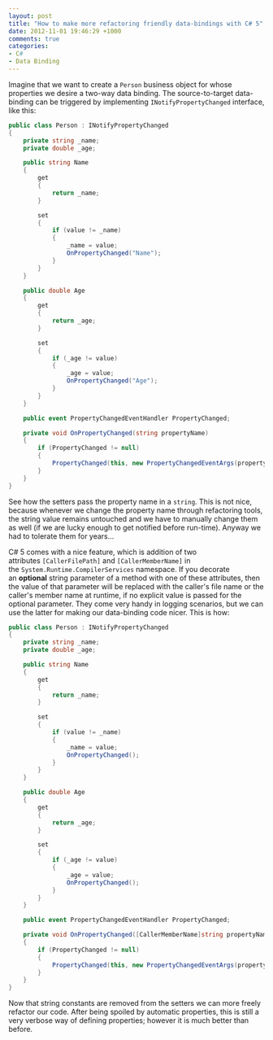 ```yaml
---
layout: post
title: "How to make more refactoring friendly data-bindings with C# 5"
date: 2012-11-01 19:46:29 +1000
comments: true
categories: 
- C#
- Data Binding
---
```

Imagine that we want to create a `Person` business object for whose properties we desire a two-way data binding. The source-to-target data-binding can be triggered by implementing `INotifyPropertyChanged` interface, like this:

```csharp
public class Person : INotifyPropertyChanged
{
    private string _name;
    private double _age;

    public string Name 
    {
        get
        {
            return _name;
        }

        set
        {
            if (value != _name)
            {
                _name = value;
                OnPropertyChanged("Name");
            }
        }
    }

    public double Age 
    {
        get
        {
            return _age;
        }

        set
        {
            if (_age != value)
            {
                _age = value;
                OnPropertyChanged("Age");
            }
        }
    }

    public event PropertyChangedEventHandler PropertyChanged;

    private void OnPropertyChanged(string propertyName)
    {
        if (PropertyChanged != null)
        {
            PropertyChanged(this, new PropertyChangedEventArgs(propertyName));
        }
    }
}
```

See how the setters pass the property name in a `string`. This is not nice, because whenever we change the property name through refactoring tools, the string value remains untouched and we have to manually change them as well (if we are lucky enough to get notified before run-time). Anyway we had to tolerate them for years...

C# 5 comes with a nice feature, which is addition of two attributes `[CallerFilePath]` and `[CallerMemberName]` in the `System.Runtime.CompilerServices` namespace. If you decorate an **optional** string parameter of a method with one of these attributes, then the value of that parameter will be replaced with the caller's file name or the caller's member name at runtime, if no explicit value is passed for the optional parameter. They come very handy in logging scenarios, but we can use the latter for making our data-binding code nicer. This is how:

```csharp
public class Person : INotifyPropertyChanged
{
    private string _name;
    private double _age;

    public string Name 
    {
        get
        {
            return _name;
        }

        set
        {
            if (value != _name)
            {
                _name = value;
                OnPropertyChanged();
            }
        }
    }

    public double Age 
    {
        get
        {
            return _age;
        }

        set
        {
            if (_age != value)
            {
                _age = value;
                OnPropertyChanged();
            }
        }
    }

    public event PropertyChangedEventHandler PropertyChanged;

    private void OnPropertyChanged([CallerMemberName]string propertyName = "")
    {
        if (PropertyChanged != null)
        {
            PropertyChanged(this, new PropertyChangedEventArgs(propertyName));
        }
    }
}
```
    
Now that string constants are removed from the setters we can more freely refactor our code. After being spoiled by automatic properties, this is still a very verbose way of defining properties; however it is much better than before.
